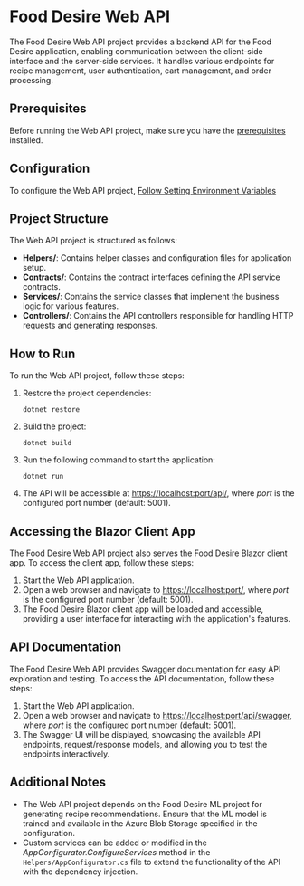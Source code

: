 # Food Desire Web API

The Food Desire Web API project provides a backend API for the Food Desire application, enabling communication between the client-side interface and the server-side services. It handles various endpoints for recipe management, user authentication, cart management, and order processing.

## Prerequisites

Before running the Web API project, make sure you have the [prerequisites](../../README.md#development-environment-setup) installed.

## Configuration

To configure the Web API project, [Follow Setting Environment Variables](../FoodDesire.AppSettings/README.md)

## Project Structure

The Web API project is structured as follows:

- **Helpers/**: Contains helper classes and configuration files for application setup.
- **Contracts/**: Contains the contract interfaces defining the API service contracts.
- **Services/**: Contains the service classes that implement the business logic for various features.
- **Controllers/**: Contains the API controllers responsible for handling HTTP requests and generating responses.

## How to Run

To run the Web API project, follow these steps:

1. Restore the project dependencies:

    `dotnet restore`

2. Build the project:

    `dotnet build`

3. Run the following command to start the application:

    `dotnet run`

4. The API will be accessible at <https://localhost:port/api/>, where *port* is the configured port number (default: 5001).

## Accessing the Blazor Client App

The Food Desire Web API project also serves the Food Desire Blazor client app. To access the client app, follow these steps:

1. Start the Web API application.
2. Open a web browser and navigate to <https://localhost:port/>, where *port* is the configured port number (default: 5001).
3. The Food Desire Blazor client app will be loaded and accessible, providing a user interface for interacting with the application's features.

## API Documentation

The Food Desire Web API provides Swagger documentation for easy API exploration and testing. To access the API documentation, follow these steps:

1. Start the Web API application.
2. Open a web browser and navigate to <https://localhost:port/api/swagger>, where *port* is the configured port number (default: 5001).
3. The Swagger UI will be displayed, showcasing the available API endpoints, request/response models, and allowing you to test the endpoints interactively.

## Additional Notes

- The Web API project depends on the Food Desire ML project for generating recipe recommendations. Ensure that the ML model is trained and available in the Azure Blob Storage specified in the configuration.
- Custom services can be added or modified in the *AppConfigurator.ConfigureServices* method in the `Helpers/AppConfigurator.cs` file to extend the functionality of the API with the dependency injection.
